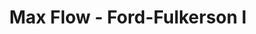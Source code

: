 ---
title: Max Flow - Ford-Fulkerson I
number: 29
time: 2022-04-04 12:00
location: Graham Hall 210
notes:
noutes_source:
slides_pdf:
slides_ppt:
youtube:
recording:
passcode:
textbook:
---